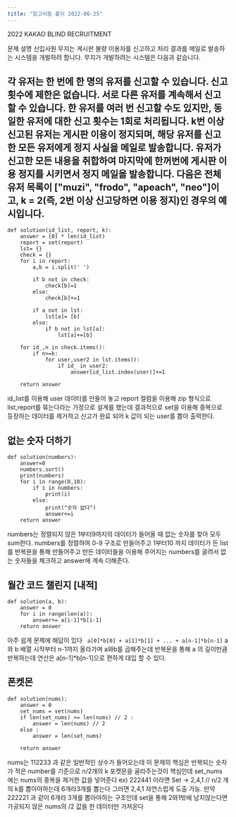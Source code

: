 ```yaml
---
title: "알고리즘 풀이 2022-06-25"
---
```


2022 KAKAO BLIND RECRUITMENT

문제 설명
신입사원 무지는 게시판 불량 이용자를 신고하고 처리 결과를 메일로 발송하는 시스템을 개발하려 합니다. 무지가 개발하려는 시스템은 다음과 같습니다.

각 유저는 한 번에 한 명의 유저를 신고할 수 있습니다.
신고 횟수에 제한은 없습니다. 서로 다른 유저를 계속해서 신고할 수 있습니다.
한 유저를 여러 번 신고할 수도 있지만, 동일한 유저에 대한 신고 횟수는 1회로 처리됩니다.
k번 이상 신고된 유저는 게시판 이용이 정지되며, 해당 유저를 신고한 모든 유저에게 정지 사실을 메일로 발송합니다.
유저가 신고한 모든 내용을 취합하여 마지막에 한꺼번에 게시판 이용 정지를 시키면서 정지 메일을 발송합니다.
다음은 전체 유저 목록이 ["muzi", "frodo", "apeach", "neo"]이고, k = 2(즉, 2번 이상 신고당하면 이용 정지)인 경우의 예시입니다.
---


```
def solution(id_list, report, k):
    answer = [0] * len(id_list)
    report = set(report)
    lst= {}
    check = {}
    for i in report:
        a,b = i.split(' ')
        
        if b not in check:
            check[b]=1
        else:
            check[b]+=1
            
        if a not in lst:
            lst[a]= [b]
        else:
            if b not in lst[a]:
                lst[a]+=[b]
                
    for id_,n in check.items():
        if n>=k:
            for user,user2 in lst.items():
                if id_ in user2:
                    answer[id_list.index(user)]+=1
                    
    return answer
```

id_list를 이용해 user 데이터를 만들어 놓고 report 컬럼을 이용해 zip 형식으로 list,report를 묶는다라는 가정으로 설계를 했는데 결과적으로 set을 이용해 중복으로 등장하는 데이터를 제거하고 신고가 완료 되어 k 값이 되는 user를 뽑아 출력한다.


## 없는 숫자  더하기

```
def solution(numbers):
    answer=0
    numbers.sort()
    print(numbers)
    for i in range(0,10):
        if i in numbers:
            print(i)
        else:
            print("숫자 없다")
            answer+=i
    return answer
```

numbers는 정렬되지 않은 1부터9까지의 데이터가 들어올 때
없는 숫자를 찾아 모두 sum한다.
numbers를 정렬하여 0-9 구조로 만들어주고 
1부터10 까지 데이터가 든 list를 반복문을 통해 만들어주고 만든 데이터들을 이용해 주어지는 numbers를 굴려서 없는 숫자들을 체크하고 answer에 계속 더해준다.

## 월간 코드 챌린지 [내적]

```
def solution(a, b):
    answer = 0
    for i in range(len(a)):
        answer+= a[i-1]*b[i-1]
    return answer
```

아주 쉽게 문제에 해답이 있다 ` a[0]*b[0] + a[1]*b[1] + ... + a[n-1]*b[n-1]` 
a와 b 배열 시작부터 n-1까지 올라가며 a와b를 곱해주는데 
반복문을 통해 a 의 길이만큼 반복하는데 연산은 a[n-1]*b[n-1]으로 편하게 대입 할 수 있다.

## 폰켓몬

```
def solution(nums):
    answer = 0
    set_nums = set(nums)
    if len(set_nums) >= len(nums) // 2 :
        answer = len(nums) // 2
    else :
        answer = len(set_nums)

    return answer
```

nums는 112233 과 같은 일반적인 상수가 들어오는데
이 문제의 핵심은 반복되는 숫자가 적은 number를 기준으로 n/2개의 k 포켓몬을 골라주는것이 핵심인데
set_nums 에는 nums의 중복을 제거한 값을 넣어준다
ex) 222441 이라면 Set -> 2,4,1 // n/2 개의 k를 뽑아야하는데 6개라3개를 뽑는다 그러면 2,4,1 자연스럽게 도출 가능.
만약 222221 과 같이 6개라 3개를 뽑아야하는 구조인데 set을 통해 2와1밖에 남지않는다면 가공되지 않은 nums의 /2 값을 한 데이터만 가져온다